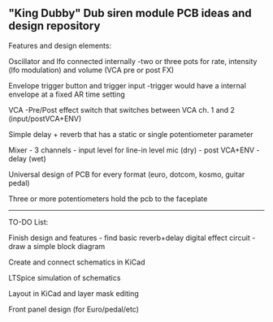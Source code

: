 "King Dubby" Dub siren module PCB ideas and design repository
----------------------------------------------------------------------------

Features and design elements:

Oscillator and lfo connected internally
-two or three pots for rate, intensity (lfo modulation) and volume (VCA pre or post FX)

Envelope trigger button and trigger input
	-trigger would have a internal envelope at a fixed AR time setting

VCA 
	-Pre/Post effect switch that switches between VCA ch. 1 and 2 (input/postVCA+ENV)

Simple delay + reverb that has a static or single potentiometer parameter

Mixer - 3 channels
	- input level for line-in level mic (dry)
	- post VCA+ENV
	- delay (wet)
 
Universal design of PCB for every format (euro, dotcom, kosmo, guitar pedal)

Three or more potentiometers hold the pcb to the faceplate

------------------------------------------------------------------------------

TO-DO List:

Finish design and features
	- find basic reverb+delay digital effect circuit
	- draw a simple block diagram 

Create and connect schematics in KiCad

LTSpice simulation of schematics

Layout in KiCad and layer mask editing

Front panel design (for Euro/pedal/etc)




